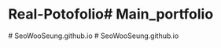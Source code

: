 # Real-Potofolio#   M a i n _ p o r t f o l i o  
 #   S e o W o o S e u n g . g i t h u b . i o  
 #   S e o W o o S e u n g . g i t h u b . i o  
 